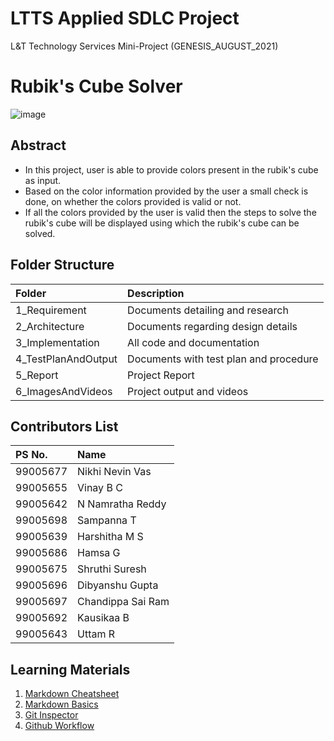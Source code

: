# LTTS Applied SDLC Project
L&amp;T Technology Services Mini-Project (GENESIS_AUGUST_2021)

# Rubik's Cube Solver
![image](https://user-images.githubusercontent.com/65846052/130062337-a520132d-b01b-4328-a85b-b0d02f9085d2.png)

## Abstract
* In this project, user is able to provide colors present in the rubik's cube as input. 
* Based on the color information provided by the user a small check is done, on whether the colors provided is valid or not. 
* If all the colors provided by the user is valid then the steps to solve the rubik's cube will be displayed using which the rubik's cube can be solved.

## Folder Structure
|Folder|Description|
|:-----|:----------|
|1_Requirement|Documents detailing and research|
|2_Architecture|Documents regarding design details|
|3_Implementation|All code and documentation|
|4_TestPlanAndOutput|Documents with test plan and procedure|
|5_Report|Project Report|
|6_ImagesAndVideos|Project output and videos|

## Contributors List
|PS No.|Name|
|:-------|:------------|
|99005677 |Nikhi Nevin Vas |
|99005655 |Vinay B C |
|99005642 |N Namratha Reddy |
|99005698 |Sampanna T |
|99005639 |Harshitha M S |
|99005686 |Hamsa G |
|99005675 |Shruthi Suresh |
|99005696 |Dibyanshu Gupta |
|99005697 |Chandippa Sai Ram |
|99005692 |Kausikaa B |
|99005643 |Uttam R |



## Learning Materials 
1. [Markdown Cheatsheet](https://github.com/adam-p/markdown-here/wiki/Markdown-Cheatsheet)
2. [Markdown Basics](https://guides.github.com/features/mastering-markdown/)
3. [Git Inspector](https://github.com/ejwa/gitinspector)
4. [Github Workflow](https://docs.github.com/en/actions)




